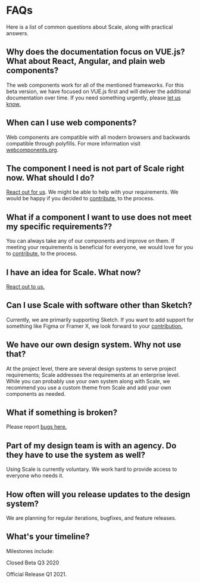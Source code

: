 # FAQs

Here is a list of common questions about Scale, along with practical answers.

## Why does the documentation focus on VUE.js? What about React, Angular, and plain web components?

The web components work for all of the mentioned frameworks. For this beta version, we have focused on VUE.js first and will deliver the additional documentation over time. If you need something urgently, please [let us know.](/story/community-your-feedback--page)

## When can I use web components?

Web components are compatible with all modern browsers and backwards compatible through polyfills. For more information visit [webcomponents.org](https://webcomponents.org).

## The component I need is not part of Scale right now. What should I do?

[React out for us](/story/community-your-feedback--page). We might be able to help with your requirements. We would be happy if you decided to [contribute.](/story/community-contributing-to-scale--page) to the process.

## What if a component I want to use does not meet my specific requirements??

You can always take any of our components and improve on them. If meeting your requirements is beneficial for everyone, we would love for you to [contribute.](/story/community-contributing-to-scale--page) to the process.

## I have an idea for Scale. What now?

[React out to us.](/story/community-your-feedback--page)

## Can I use Scale with software other than Sketch?

Currently, we are primarily supporting Sketch. If you want to add support for something like Figma or Framer X, we look forward to your [contribution.](/story/community-contributing-to-scale--page)

## We have our own design system. Why not use that?

At the project level, there are several design systems to serve project requirements; Scale addresses the requirements at an enterprise level. While you can probably use your own system along with Scale, we recommend you use a custom theme from Scale and add your own components as needed.

## What if something is broken?

Please report [bugs here.](/story/community-your-feedback--page)

## Part of my design team is with an agency. Do they have to use the system as well?

Using Scale is currently voluntary. We work hard to provide access to everyone who needs it.

## How often will you release updates to the design system?

We are planning for regular iterations, bugfixes, and feature releases.

## What's your timeline?

Milestones include:

Closed Beta Q3 2020

Official Release Q1 2021.
